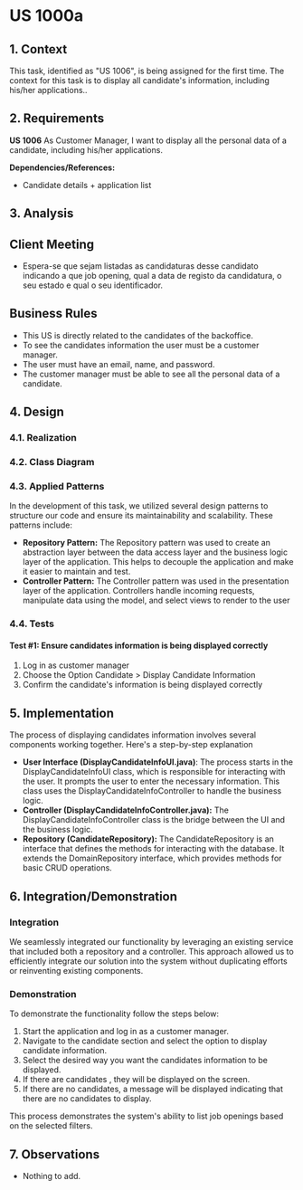# US 1000a

## 1. Context

This task, identified as "US 1006", is being assigned for the first time. The context for this task is to display all
candidate's information, including his/her applications..

## 2. Requirements

**US 1006** As Customer Manager, I want to display all the personal data of a candidate, including his/her applications.

**Dependencies/References:**

- Candidate details + application list

## 3. Analysis

## Client Meeting

- Espera-se que sejam listadas as candidaturas desse candidato indicando a que job opening, qual a data de registo da
  candidatura, o seu estado e qual o seu identificador.

## Business Rules

- This US is directly related to the candidates of the backoffice.
- To see the candidates information the user must be a customer manager.
- The user must have an email, name, and password.
- The customer manager must be able to see all the personal data of a candidate.

## 4. Design

### 4.1. Realization

### 4.2. Class Diagram

### 4.3. Applied Patterns

In the development of this task, we utilized several design patterns to structure our code and ensure its
maintainability and scalability. These patterns include:

- **Repository Pattern:** The Repository pattern was used to create an abstraction layer between the data access layer
  and the business logic layer of the application. This helps to decouple the application and make it easier to maintain
  and test.
- **Controller Pattern:** The Controller pattern was used in the presentation layer of the application. Controllers
  handle incoming requests, manipulate data using the model, and select views to render to the user

### 4.4. Tests

#### Test #1: Ensure candidates information is being displayed correctly

1. Log in as customer manager
2. Choose the Option Candidate > Display Candidate Information
3. Confirm the candidate's information is being displayed correctly

## 5. Implementation

The process of displaying candidates information involves several components working together. Here's a step-by-step
explanation

- **User Interface (DisplayCandidateInfoUI.java)**: The process starts in the DisplayCandidateInfoUI class, which is
  responsible for interacting
  with the user. It prompts the user to enter the necessary information.
  This class uses the DisplayCandidateInfoController to handle the business logic.
- **Controller (DisplayCandidateInfoController.java):** The DisplayCandidateInfoController class is the bridge between
  the
  UI and the business
  logic.
- **Repository (CandidateRepository):** The CandidateRepository is an interface that defines the methods for
  interacting with the
  database. It extends the DomainRepository interface, which provides methods for basic CRUD operations.

## 6. Integration/Demonstration

### Integration

We seamlessly integrated our functionality by leveraging an existing service that included both a repository and a
controller. This approach allowed us to efficiently integrate our solution into the system without duplicating efforts
or reinventing existing components.

### Demonstration

To demonstrate the functionality follow the steps below:

1. Start the application and log in as a customer manager.
2. Navigate to the candidate section and select the option to display candidate information.
3. Select the desired way you want the candidates information to be displayed.
4. If there are candidates , they will be displayed on the screen.
5. If there are no candidates, a message will be displayed indicating that there are
   no
   candidates to display.

This process demonstrates the system's ability to list job openings based on the selected filters.

## 7. Observations

- Nothing to add.

```